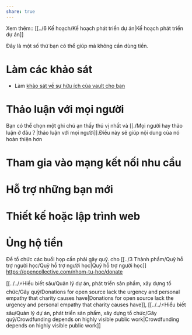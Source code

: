 ```yaml
---  
share: true  
---  
```

Xem thêm:: [[../6 Kế hoạch/Kế hoạch phát triển dự án|Kế hoạch phát triển dự án]]  
  
Đây là một số thứ bạn có thể giúp mà không cần dùng tiền.   
# Làm các khảo sát  
- Làm [khảo sát về sự hữu ích của vault cho bạn](https://quảcầu.cc/khao-sat-nguoi-dung-vault-nhap-mon-obsidian/?utm_source=Vault+%C2%BB+Nh%E1%BA%ADp+m%C3%B4n+Obsidian+%C2%BB+Trang+ch%E1%BB%A7&utm_medium=Giai+%C4%91o%E1%BA%A1n+2)  
  
# Thảo luận với mọi người  
Bạn có thể chọn một ghi chú ạn thấy thú vị nhất và [[./Mọi người hay thảo luận ở đâu？|thảo luận với mọi người]].Điều này sẽ giúp nội dung của nó hoàn thiện hơn  
  
# Tham gia vào mạng kết nối nhu cầu  
# Hỗ trợ những bạn mới  
# Thiết kế hoặc lập trình web   
  
# Ủng hộ tiền  
Để tổ chức các buổi họp cần phải gây quỹ. cho [[../3 Thành phẩm/Quỹ hỗ trợ người học/Quỹ hỗ trợ người học|Quỹ hỗ trợ người học]]  
https://opencollective.com/nhom-tu-hoc/donate  
  
[[../../⚡Hiểu biết sâu/Quản lý dự án, phát triển sản phẩm, xây dựng tổ chức/Gây quỹ/Donations for open source lack the urgency and personal empathy that charity causes have|Donations for open source lack the urgency and personal empathy that charity causes have]], [[../../⚡Hiểu biết sâu/Quản lý dự án, phát triển sản phẩm, xây dựng tổ chức/Gây quỹ/Crowdfunding depends on highly visible public work|Crowdfunding depends on highly visible public work]]